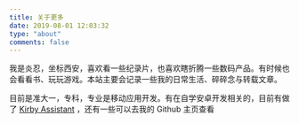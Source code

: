 ```yaml
---
title: 关于更多
date: 2019-08-01 12:03:32
type: "about"
comments: false
---
```

我是炎忍，坐标西安，喜欢看一些纪录片，也喜欢瞎折腾一些数码产品。有时候也会看看书、玩玩游戏。本站主要会记录一些我的日常生活、碎碎念与转载文章。

目前是准大一，专科，专业是移动应用开发。有在自学安卓开发相关的，目前有做了 [Kirby Assistant](https://www.coolapk.com/game/218220) ，还有一些可以去我的 Github 主页查看

